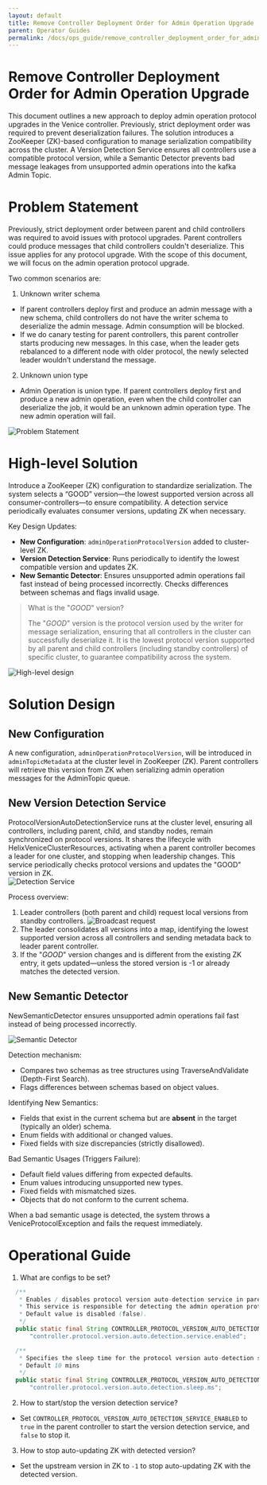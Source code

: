```yaml
---
layout: default
title: Remove Controller Deployment Order for Admin Operation Upgrade
parent: Operator Guides
permalink: /docs/ops_guide/remove_controller_deployment_order_for_admin_operation_upgrade
---
```


# Remove Controller Deployment Order for Admin Operation Upgrade
This document outlines a new approach to deploy admin operation protocol upgrades in the Venice controller.
Previously, strict deployment order was required to prevent deserialization failures.
The solution introduces a ZooKeeper (ZK)-based configuration to manage serialization compatibility across the cluster.
A Version Detection Service ensures all controllers use a compatible protocol version, while a Semantic Detector prevents bad message leakages from unsupported admin operations into the kafka Admin Topic.

# Problem Statement
Previously, strict deployment order between parent and child controllers was required to avoid issues with protocol upgrades. 
Parent controllers could produce messages that child controllers couldn't deserialize. This issue applies for any protocol upgrade.
With the scope of this document, we will focus on the admin operation protocol upgrade.

Two common scenarios are:
1. Unknown writer schema
- If parent controllers deploy first and produce an admin message with a new schema, child controllers do not have the writer schema to deserialize the admin message. Admin consumption will be blocked.
- If we do canary testing for parent controllers, this parent controller starts producing new messages. In this case, when the leader gets rebalanced to a different node with older protocol, the newly selected leader wouldn’t understand the message.
2. Unknown union type
- Admin Operation is union type. If parent controllers deploy first and produce a new admin operation, even when the child controller can deserialize the job, it would be an unknown admin operation type. The new admin operation will fail.

![Problem Statement](../assets/images/ops_guide/remove_deployment_order/problem.svg)

# High-level Solution
Introduce a ZooKeeper (ZK) configuration to standardize serialization. The system selects a “GOOD” version—the lowest supported version across all consumer-controllers—to ensure compatibility. 
A detection service periodically evaluates consumer versions, updating ZK when necessary.

Key Design Updates:

- **New Configuration**: `adminOperationProtocolVersion` added to cluster-level ZK.
- **Version Detection Service**: Runs periodically to identify the lowest compatible version and updates ZK.
- **New Semantic Detector**: Ensures unsupported admin operations fail fast instead of being processed incorrectly. Checks differences between schemas and flags invalid usage.

> What is the "_GOOD_" version?
>
> The "_GOOD_" version is the protocol version used by the writer for message serialization, ensuring that all controllers in the cluster can successfully deserialize it.
> It is the lowest protocol version supported by all parent and child controllers (including standby controllers) of specific cluster, to guarantee compatibility across the system.


![High-level design](../assets/images/ops_guide/remove_deployment_order/overall_design.svg)

# Solution Design
## New Configuration
A new configuration, `adminOperationProtocolVersion`, will be introduced in `adminTopicMetadata` at the cluster level in ZooKeeper (ZK).
Parent controllers will retrieve this version from ZK when serializing admin operation messages for the AdminTopic queue.

## New Version Detection Service
ProtocolVersionAutoDetectionService runs at the cluster level, ensuring all controllers, including parent, child, and standby nodes, remain synchronized on protocol versions.
It shares the lifecycle with HelixVeniceClusterResources, activating when a parent controller becomes a leader for one cluster, and stopping when leadership changes. 
This service periodically checks protocol versions and updates the "GOOD" version in ZK.
<img src="../assets/images/ops_guide/remove_deployment_order/service.svg" alt="Detection Service" style="display: block; margin: 0 auto"/>


Process overview:
1. Leader controllers (both parent and child) request local versions from standby controllers.
   ![Broadcast request](../assets/images/ops_guide/remove_deployment_order/broadcast.svg)
2. The leader consolidates all versions into a map, identifying the lowest supported version across all controllers and sending metadata back to leader parent controller.
3. If the "_GOOD_" version changes and is different from the existing ZK entry, it gets updated—unless the stored version is -1 or already matches the detected version.


## New Semantic Detector
NewSemanticDetector ensures unsupported admin operations fail fast instead of being processed incorrectly.

![Semantic Detector](../assets/images/ops_guide/remove_deployment_order/semantic_check.svg)

Detection mechanism:
- Compares two schemas as tree structures using TraverseAndValidate (Depth-First Search).
- Flags differences between schemas based on object values.

Identifying New Semantics:
- Fields that exist in the current schema but are **absent** in the target (typically an older) schema.
- Enum fields with additional or changed values.
- Fixed fields with size discrepancies (strictly disallowed).

Bad Semantic Usages (Triggers Failure):
- Default field values differing from expected defaults.
- Enum values introducing unsupported new types.
- Fixed fields with mismatched sizes.
- Objects that do not conform to the current schema.

When a bad semantic usage is detected, the system throws a VeniceProtocolException and fails the request immediately.

# Operational Guide
1. What are configs to be set?
```java
  /**
   * Enables / disables protocol version auto-detection service in parent controller.
   * This service is responsible for detecting the admin operation protocol version to serialize message
   * Default value is disabled (false).
   */
  public static final String CONTROLLER_PROTOCOL_VERSION_AUTO_DETECTION_SERVICE_ENABLED =
      "controller.protocol.version.auto.detection.service.enabled";

  /**
   * Specifies the sleep time for the protocol version auto-detection service between each detection attempt.
   * Default 10 mins
   */
  public static final String CONTROLLER_PROTOCOL_VERSION_AUTO_DETECTION_SLEEP_MS =
      "controller.protocol.version.auto.detection.sleep.ms";
```
2. How to start/stop the version detection service?
- Set `CONTROLLER_PROTOCOL_VERSION_AUTO_DETECTION_SERVICE_ENABLED` to `true` in the parent controller to start the version detection service, 
and `false` to stop it.

3. How to stop auto-updating ZK with detected version?
- Set the upstream version in ZK to `-1` to stop auto-updating ZK with the detected version.